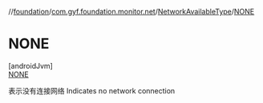 //[foundation](../../../../index.md)/[com.gyf.foundation.monitor.net](../../index.md)/[NetworkAvailableType](../index.md)/[NONE](index.md)

# NONE

[androidJvm]\
[NONE](index.md)

表示没有连接网络 Indicates no network connection